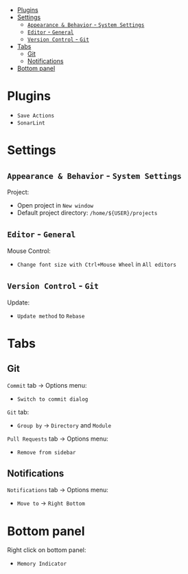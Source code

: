 <!-- TOC -->
* [Plugins](#plugins)
* [Settings](#settings)
  * [`Appearance & Behavior` - `System Settings`](#appearance--behavior---system-settings)
  * [`Editor` - `General`](#editor---general)
  * [`Version Control` - `Git`](#version-control---git)
* [Tabs](#tabs)
  * [Git](#git)
  * [Notifications](#notifications)
* [Bottom panel](#bottom-panel)
<!-- TOC -->

# Plugins

* `Save Actions`
* `SonarLint`

# Settings

## `Appearance & Behavior` - `System Settings`

Project:
* Open project in `New window`
* Default project directory: `/home/${USER}/projects`

## `Editor` - `General`

Mouse Control:
* `Change font size with Ctrl+Mouse Wheel` in `All editors`

## `Version Control` - `Git`

Update:
* `Update method` to `Rebase`

# Tabs

## Git

`Commit` tab -> Options menu:
* `Switch to commit dialog`

`Git` tab:
* `Group by` -> `Directory` and `Module`

`Pull Requests` tab -> Options menu:
* `Remove from sidebar`

## Notifications

`Notifications` tab -> Options menu:
* `Move to` -> `Right Bottom`

# Bottom panel

Right click on bottom panel:
* `Memory Indicator`